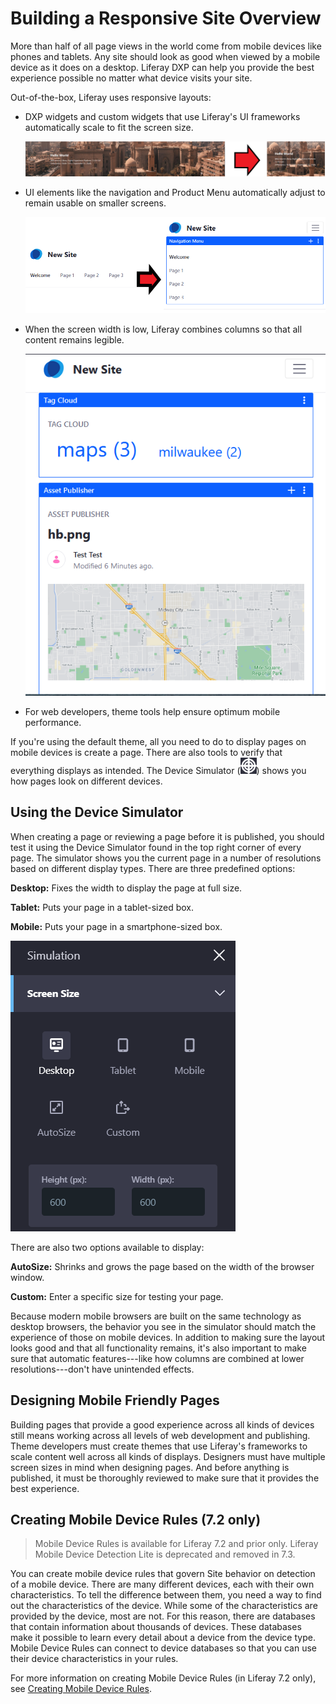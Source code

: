 # Building a Responsive Site Overview

More than half of all page views in the world come from mobile devices like phones and tablets. Any site should look as good when viewed by a mobile device as it does on a desktop. Liferay DXP can help you provide the best experience possible no matter what device visits your site.

Out-of-the-box, Liferay uses responsive layouts: 

* DXP widgets and custom widgets that use Liferay's UI frameworks automatically scale to fit the screen size.

    ![Adjust the widget's size.](./building-a-responsive-site/images/01.png)

* UI elements like the navigation and Product Menu automatically adjust to remain usable on smaller screens.

    ![The main navigation adjusts its size.](./building-a-responsive-site/images/02.png)

* When the screen width is low, Liferay combines columns so that all content remains legible.

   ![Columns are combined when the width is low.](./building-a-responsive-site/images/03.png)

* For web developers, theme tools help ensure optimum mobile performance.

If you're using the default theme, all you need to do to display pages on mobile devices is create a page. There are also tools to verify that everything displays as intended. The Device Simulator (![Simulation](../../images/icon-simulation.png)) shows you how pages look on different devices.

## Using the Device Simulator

When creating a page or reviewing a page before it is published, you should test it using the Device Simulator found in the top right corner of every page. The simulator shows you the current page in a number of resolutions based on different display types. There are three predefined options:

**Desktop:** Fixes the width to display the page at full size.

**Tablet:** Puts your page in a tablet-sized box. 

**Mobile:** Puts your page in a smartphone-sized box.

![The Simulation panel defines multiple screen sizes.](./building-a-responsive-site/images/04.png)

There are also two options available to display:

**AutoSize:** Shrinks and grows the page based on the width of the browser window.

**Custom:** Enter a specific size for testing your page.

Because modern mobile browsers are built on the same technology as desktop browsers, the behavior you see in the simulator should match the experience of those on mobile devices. In addition to making sure the layout looks good and that all functionality remains, it's also important to make sure that automatic features---like how columns are combined at lower resolutions---don't have unintended effects.

## Designing Mobile Friendly Pages

Building pages that provide a good experience across all kinds of devices still means working across all levels of web development and publishing. Theme developers must create themes that use Liferay's frameworks to scale content well across all kinds of displays. Designers must have multiple screen sizes in mind when designing pages. And before anything is published, it must be thoroughly reviewed to make sure that it provides the best experience. 

## Creating Mobile Device Rules (7.2 only)

> Mobile Device Rules is available for Liferay 7.2 and prior only. Liferay Mobile Device Detection Lite is deprecated and removed in 7.3.

You can create mobile device rules that govern Site behavior on detection of a mobile device. There are many different devices, each with their own characteristics. To tell the difference between them, you need a way to find out the characteristics of the device. While some of the characteristics are provided by the device, most are not. For this reason, there are databases that contain information about thousands of devices. These databases make it possible to learn every detail about a device from the device type. Mobile Device Rules can connect to device databases so that you can use their device characteristics in your rules.

For more information on creating Mobile Device Rules (in Liferay 7.2 only), see [Creating Mobile Device Rules](./creating-mobile-device-rules.md).
